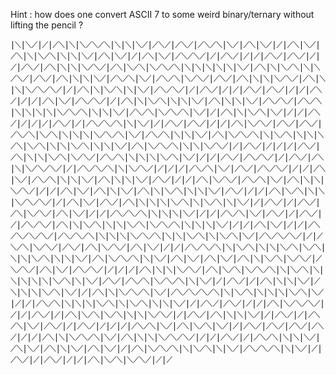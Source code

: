 Hint : how does one convert ASCII 7 to some weird binary/ternary without lifting the pencil ?

∣⟍∣⟍⟋∣⟋∣⟋⟍∣⟍∣⟍⟋⟍⟋⟍∣⟍∣⟍∣⟍⟋∣⟋⟍⟋∣⟋⟍⟋∣⟋⟍⟋⟍∣⟍⟋∣⟋⟍∣⟍⟋∣⟋∣⟋⟍∣⟍⟋∣⟋⟍∣⟍∣⟍⟋⟍∣⟍∣⟍∣⟍⟋∣⟋⟍∣⟍⟋∣⟋∣⟋⟍∣⟍⟋∣⟋⟍⟋⟍⟋∣⟋∣⟋⟍⟋∣⟋∣⟋∣⟋⟍⟋∣⟋⟍⟋∣⟋∣⟋∣⟋⟍⟋∣⟋⟍∣⟍∣⟍∣⟍⟋⟍⟋∣⟋⟍∣⟍⟋⟍∣⟍⟋⟍⟋⟍∣⟍∣⟍∣⟍∣⟍∣⟍∣⟍⟋∣⟋⟍∣⟍∣⟍⟋⟍∣⟍∣⟍⟋⟍⟋∣⟋⟍⟋∣⟋⟍∣⟍∣⟍∣⟍⟋∣⟋⟍⟋⟍∣⟍⟋∣⟋⟍⟋⟍∣⟍⟋⟍⟋∣⟋⟍⟋∣⟋⟍∣⟍∣⟍∣⟍⟋⟍⟋∣⟋⟍∣⟍∣⟍∣⟍⟋⟍⟋⟍⟋∣⟋∣⟋⟍∣⟍∣⟍⟋⟍∣⟍∣⟍⟋∣⟋⟍⟋⟍⟋∣⟋∣⟋⟍⟋∣⟋∣⟋∣⟋⟍⟋∣⟋⟍⟋∣⟋∣⟋∣⟋⟍⟋∣⟋∣⟋∣⟋⟍∣⟍⟋∣⟋⟍⟋⟍⟋∣⟋∣⟋⟍∣⟍∣⟍⟋⟍∣⟍∣⟍∣⟍⟋∣⟋⟍∣⟍∣⟍∣⟍⟋∣⟋⟍⟋⟍⟋∣⟋⟍⟋⟍∣⟍∣⟍∣⟍∣⟍∣⟍⟋⟍⟋⟍∣⟍∣⟍∣⟍⟋∣⟋⟍⟋⟍∣⟍⟋⟍⟋⟍∣⟍⟋∣⟋∣⟋⟍∣⟍∣⟍⟋⟍∣⟍⟋∣⟋∣⟋∣⟋⟍⟋∣⟋∣⟋∣⟋∣⟋⟍⟋∣⟋∣⟋⟍⟋⟍⟋⟍∣⟍∣⟍⟋∣⟋∣⟋⟍⟋∣⟋⟍⟋∣⟋∣⟋∣⟋⟍∣⟍⟋⟍⟋∣⟋⟍⟋∣⟋⟍⟋∣⟋⟍⟋⟍∣⟍⟋⟍∣⟍∣⟍∣⟍∣⟍⟋⟍⟋⟍∣⟍⟋∣⟋⟍⟋⟍∣⟍∣⟍∣⟍⟋∣⟋⟍∣⟍⟋⟍⟋⟍∣⟍∣⟍⟋⟍∣⟍∣⟍∣⟍⟋⟍∣⟍⟋⟍∣⟍∣⟍∣⟍⟋⟍∣⟍∣⟍∣⟍⟋∣⟋⟍∣⟍⟋⟍⟋⟍∣⟍∣⟍∣⟍⟋⟍⟋∣⟋∣⟋⟍⟋∣⟋∣⟋∣⟋∣⟋⟍⟋∣⟋⟍∣⟍∣⟍∣⟍⟋⟍∣⟍⟋⟍⟋∣⟋⟍⟋⟍∣⟍∣⟍∣⟍∣⟍⟋⟍∣⟍⟋∣⟋∣⟋∣⟋⟍⟋∣⟋⟍⟋⟍⟋∣⟋∣⟋⟍⟋∣⟋⟍∣⟍∣⟍⟋⟍⟋⟍⟋∣⟋∣⟋⟍⟋⟍⟋⟍∣⟍∣⟍⟋⟍⟋∣⟋∣⟋∣⟋∣⟋⟍⟋⟍∣⟍⟋∣⟋⟍⟋∣⟋⟍⟋⟍⟋∣⟋∣⟋∣⟋⟍∣⟍⟋∣⟋⟍⟋⟍∣⟍∣⟍∣⟍⟋∣⟋⟍∣⟍∣⟍∣⟍⟋∣⟋⟍⟋∣⟋∣⟋∣⟋⟍∣⟍⟋⟍⟋∣⟋⟍⟋⟍∣⟍⟋∣⟋⟍∣⟍∣⟍∣⟍⟋⟍⟋∣⟋∣⟋∣⟋⟍∣⟍⟋∣⟋⟍∣⟍∣⟍⟋∣⟋⟍∣⟍∣⟍⟋⟍∣⟍∣⟍∣⟍⟋∣⟋⟍⟋∣⟋∣⟋∣⟋⟍∣⟍⟋⟍∣⟍∣⟍∣⟍⟋⟍⟋⟍⟋∣⟋∣⟋⟍∣⟍⟋∣⟋⟍⟋∣⟋⟍∣⟍∣⟍∣⟍∣⟍⟋⟍∣⟍∣⟍⟋⟍∣⟍∣⟍⟋∣⟋∣⟋⟍⟋∣⟋∣⟋⟍⟋∣⟋⟍∣⟍⟋⟍⟋∣⟋⟍∣⟍⟋∣⟋∣⟋∣⟋⟍⟋⟍⟋⟍∣⟍∣⟍∣⟍∣⟍⟋∣⟋∣⟋∣⟋⟍⟋⟍∣⟍⟋∣⟋⟍⟋∣⟋∣⟋⟍⟋∣⟋∣⟋⟍⟋⟍⟋∣⟋⟍∣⟍∣⟍⟋⟍∣⟍∣⟍∣⟍⟋⟍∣⟍⟋⟍⟋⟍∣⟍∣⟍∣⟍∣⟍⟋∣⟋∣⟋∣⟋⟍∣⟍⟋∣⟋∣⟋∣⟋⟍⟋⟍⟋⟍⟋⟍⟋∣⟋⟍⟋⟍⟋⟍∣⟍∣⟍∣⟍∣⟍⟋⟍⟋⟍∣⟍∣⟍∣⟍⟋⟍∣⟍∣⟍⟋⟍∣⟍⟋∣⟋⟍⟋⟍⟋⟍⟋∣⟋∣⟋⟍⟋⟍∣⟍⟋⟍⟋∣⟋⟍⟋∣⟋⟍∣⟍⟋⟍⟋∣⟋⟍∣⟍⟋∣⟋∣⟋∣⟋⟍⟋⟍⟋⟍∣⟍∣⟍⟋⟍∣⟍∣⟍∣⟍⟋⟍∣⟍⟋⟍∣⟍∣⟍∣⟍⟋⟍∣⟍∣⟍∣⟍⟋∣⟋⟍∣⟍⟋⟍⟋⟍∣⟍∣⟍⟋∣⟋⟍∣⟍⟋∣⟋⟍∣⟍⟋∣⟋⟍∣⟍∣⟍⟋⟍∣⟍⟋⟍⟋∣⟋⟍⟋⟍⟋∣⟋⟍∣⟍⟋∣⟋⟍⟋⟍⟋∣⟋∣⟋∣⟋∣⟋⟍∣⟍∣⟍∣⟍⟋⟍⟋∣⟋⟍∣⟍⟋⟍∣⟍⟋⟍⟋⟍∣⟍∣⟍⟋⟍∣⟍∣⟍∣⟍∣⟍∣⟍∣⟍⟋⟍∣⟍∣⟍⟋∣⟋⟍⟋∣⟋⟍⟋⟍∣⟍⟋⟍⟋⟍∣⟍∣⟍⟋∣⟋∣⟋⟍⟋∣⟋∣⟋⟍∣⟍∣⟍∣⟍⟋∣⟋⟍∣⟍∣⟍∣⟍⟋⟍∣⟍⟋∣⟋∣⟋⟍∣⟍∣⟍⟋⟍⟋⟍∣⟍⟋∣⟋⟍⟋⟍⟋⟍⟋⟍∣⟍∣⟍⟋⟍∣⟍∣⟍∣⟍∣⟍⟋⟍∣⟍⟋∣⟋∣⟋∣⟋⟍⟋⟍∣⟍∣⟍∣⟍∣⟍⟋⟍∣⟍∣⟍⟋⟍∣⟍∣⟍∣⟍⟋∣⟋∣⟋⟍⟋∣⟋⟍⟋∣⟋∣⟋∣⟋⟍∣⟍⟋⟍⟋⟍⟋∣⟋∣⟋∣⟋⟍⟋∣⟋∣⟋⟍∣⟍⟋⟍∣⟍⟋⟍∣⟍∣⟍∣⟍⟋⟍⟋∣⟋∣⟋⟍⟋∣⟋⟍∣⟍∣⟍∣⟍⟋∣⟋∣⟋⟍⟋∣⟋∣⟋⟍⟋⟍∣⟍⟋∣⟋⟍⟋∣⟋∣⟋⟍⟋∣⟋∣⟋∣⟋∣⟋⟍⟋⟍∣⟍⟋∣⟋⟍∣⟍⟋⟍∣⟍⟋∣⟋∣⟋⟍⟋∣⟋⟍⟋∣⟋⟍⟋∣⟋⟍⟋∣⟋∣⟋∣⟋⟍∣⟍∣⟍⟋⟍⟋⟍∣⟍⟋∣⟋⟍∣⟍∣⟍∣⟍⟋⟍⟋⟍⟋∣⟋∣⟋∣⟋⟍⟋∣⟋∣⟋⟍⟋⟍∣⟍∣⟍∣⟍⟋∣⟋⟍∣⟍⟋∣⟋⟍∣⟍∣⟍⟋∣⟋⟍∣⟍⟋∣⟋∣⟋⟍∣⟍⟋⟍⟋⟍∣⟍∣⟍⟋⟍∣⟍∣⟍⟋∣⟋⟍⟋⟍⟋⟍∣⟍∣⟍⟋∣⟋∣⟋⟍⟋∣⟋∣⟋⟍⟋∣⟋∣⟋∣⟋⟍∣⟍⟋⟍∣⟍⟋⟍⟋∣⟋∣⟋
